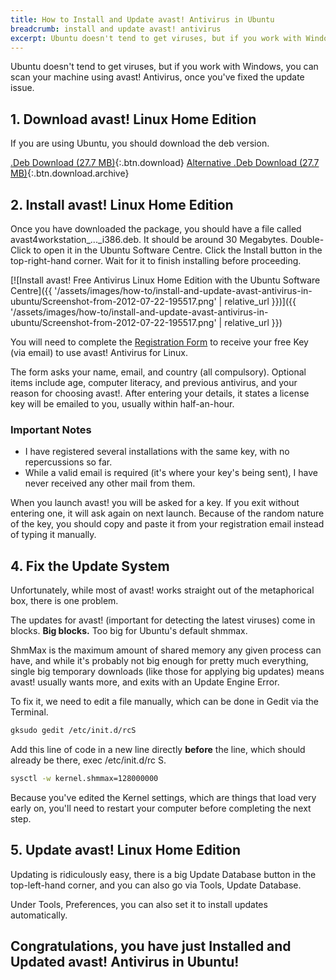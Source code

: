 ```yaml
---
title: How to Install and Update avast! Antivirus in Ubuntu
breadcrumb: install and update avast! antivirus
excerpt: Ubuntu doesn't tend to get viruses, but if you work with Windows, you can scan your machine using avast! Antivirus, once you've fixed the update issue.
---
```


Ubuntu doesn't tend to get viruses, but if you work with Windows, you can scan your machine using avast! Antivirus, once you've fixed the update issue.

## 1. Download avast! Linux Home Edition

If you are using Ubuntu, you should download the deb version.

[.Deb Download (27.7 MB)](http://files.avast.com/files/linux/avast4workstation_1.3.0-2_i386.deb){:.btn.download}
[Alternative .Deb Download (27.7 MB)](https://linux.softpedia.com/get/Security/avast-Linux-Home-Edition-43586.shtml#download){:.btn.download.archive}

## 2. Install avast! Linux Home Edition

Once you have downloaded the package, you should have a file called <span class="box">avast4workstation_..._i386.deb</span>. It should be around 30 Megabytes. Double-Click to open it in the <span class="box">Ubuntu Software Centre</span>. Click the <span class="box">Install</span> button in the top-right-hand corner. Wait for it to finish installing before proceeding.

[![Install avast! Free Antivirus Linux Home Edition with the Ubuntu Software Centre]({{ '/assets/images/how-to/install-and-update-avast-antivirus-in-ubuntu/Screenshot-from-2012-07-22-195517.png' | relative_url }})]({{ '/assets/images/how-to/install-and-update-avast-antivirus-in-ubuntu/Screenshot-from-2012-07-22-195517.png' | relative_url }})

You will need to complete the <a href="http://www.avast.com/registration-free-antivirus.php">Registration Form</a> to receive your free Key (via email) to use avast! Antivirus for Linux.

The form asks your name, email, and country (all compulsory). Optional items include age, computer literacy, and previous antivirus, and your reason for choosing avast!. After entering your details, it states a license key will be emailed to you, usually within half-an-hour.

### Important Notes

- I have registered several installations with the same key, with no repercussions so far.
- While a valid email is required (it's where your key's being sent), I have never received any other mail from them.

When you launch avast! you will be asked for a key. If you exit without entering one, it will ask again on next launch. Because of the random nature of the key, you should copy and paste it from your registration email instead of typing it manually.

## 4. Fix the Update System

Unfortunately, while most of avast! works straight out of the metaphorical box, there is one problem.

The updates for avast! (important for detecting the latest viruses) come in blocks. <strong>Big blocks.</strong> Too big for Ubuntu's default <span class="box">shmmax<span>.

ShmMax is the maximum amount of shared memory any given process can have, and while it's probably not big enough for pretty much everything, single big temporary downloads (like those for applying big updates) means avast! usually wants more, and exits with an Update Engine Error.
  
To fix it, we need to edit a file manually, which can be done in <span class="box">Gedit</span> via the <span class="box">Terminal</span>.
  
```bash
gksudo gedit /etc/init.d/rcS
```

Add this line of code in a new line directly **before** the line, which should already be there, <span class="box">exec /etc/init.d/rc S</span>.

```bash
sysctl -w kernel.shmmax=128000000
```

Because you've edited the Kernel settings, which are things that load very early on, you'll need to restart your computer before completing the next step.

## 5. Update avast! Linux Home Edition

Updating is ridiculously easy, there is a big <span class="box">Update Database</span> button in the top-left-hand corner, and you can also go via <span class="box">Tools</span>, <span class="box">Update Database</span>.

Under <span class="box">Tools</span>, <span class="box">Preferences</span>, you can also set it to install updates automatically.

## Congratulations, you have just Installed and Updated avast! Antivirus in Ubuntu!
